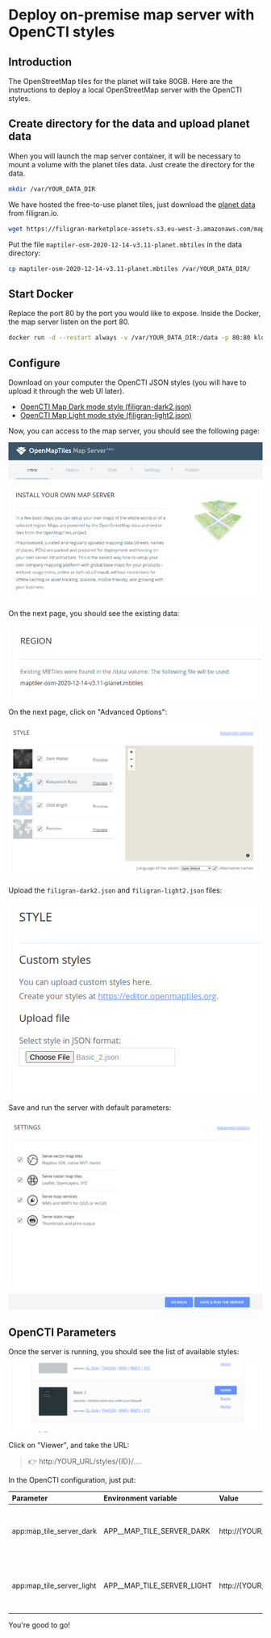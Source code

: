 # Deploy on-premise map server with OpenCTI styles

## Introduction

The OpenStreetMap tiles for the planet will take 80GB. Here are the instructions to deploy a local OpenStreetMap server with the OpenCTI styles.

## Create directory for the data and upload planet data

When you will launch the map server container, it will be necessary to mount a volume with the planet tiles data. Just create the directory for the data.

```bash
mkdir /var/YOUR_DATA_DIR
```

We have hosted the free-to-use planet tiles, just download the [planet data](https://filigran-marketplace-assets.s3.eu-west-3.amazonaws.com/maptiler-osm-2020-02-10-v3.11-planet.mbtiles) from filigran.io.

```bash
wget https://filigran-marketplace-assets.s3.eu-west-3.amazonaws.com/maptiler-osm-2020-02-10-v3.11-planet.mbtiles
```

Put the file `maptiler-osm-2020-12-14-v3.11-planet.mbtiles` in the data directory:

```bash
cp maptiler-osm-2020-12-14-v3.11-planet.mbtiles /var/YOUR_DATA_DIR/
```

## Start Docker

Replace the port 80 by the port you would like to expose. Inside the Docker, the map server listen on the port 80.

```bash
docker run -d --restart always -v /var/YOUR_DATA_DIR:/data -p 80:80 klokantech/openmaptiles-server:latest 
```

## Configure

Download on your computer the OpenCTI JSON styles (you will have to upload it through the web UI later).

- [OpenCTI Map Dark mode style (filigran-dark2.json)](https://raw.githubusercontent.com/FiligranHQ/deployment-mapserver/main/styles/filigran-dark2.json)
- [OpenCTI Map Light mode style (filigran-light2.json)](https://raw.githubusercontent.com/FiligranHQ/deployment-mapserver/main/styles/filigran-light2.json)

Now, you can access to the map server, you should see the following page:

![Install](assets/install-map-server.png)

On the next page, you should see the existing data:

![Region](assets/region-map-server.png)

On the next page, click on "Advanced Options":

![Options](assets/options-map-server.png)

Upload the `filigran-dark2.json` and `filigran-light2.json` files:

![Styles](assets/style-map-server.png)

Save and run the server with default parameters:

![Settings](assets/settings-map-server.png)

## OpenCTI Parameters

Once the server is running, you should see the list of available styles:

![Viewer](assets/viewer-map-server.png)

Click on "Viewer", and take the URL:

> 👉 http:/YOUR_URL/styles/{ID}/....

In the OpenCTI configuration, just put:

| Parameter                 | Environment variable       | Value                                                      | Description                                                      |
|:--------------------------|:---------------------------|:-----------------------------------------------------------|------------------------------------------------------------------|
| app:map_tile_server_dark  | APP__MAP_TILE_SERVER_DARK  | http://{YOUR_MAP_SERVER}/styles/{ID_DARK}/{z}/{x}/{y}.png  | The address of the OpenStreetMap provider with dark theme style  |
| app:map_tile_server_light | APP__MAP_TILE_SERVER_LIGHT | http://{YOUR_MAP_SERVER}/styles/{ID_LIGHT}/{z}/{x}/{y}.png | The address of the OpenStreetMap provider with light theme style |

You're good to go!